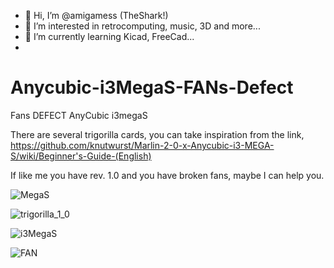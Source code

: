 - 👋 Hi, I’m @amigamess (TheShark!)
- 👀 I’m interested in retrocomputing, music, 3D and more...
- 🌱 I’m currently learning Kicad, FreeCad...
- 
# Anycubic-i3MegaS-FANs-Defect
Fans DEFECT AnyCubic i3megaS

There are several trigorilla cards, you can take inspiration from the link, https://github.com/knutwurst/Marlin-2-0-x-Anycubic-i3-MEGA-S/wiki/Beginner's-Guide-(English)

If like me you have rev. 1.0 and you have broken fans, maybe I can help you.

![MegaS](https://github.com/user-attachments/assets/d58e6c90-6eb5-4c7c-b63c-ca3654889b35)

![trigorilla_1_0](https://github.com/user-attachments/assets/ee4e2470-15a0-41f7-b3cb-108b51af9d8c)

![i3MegaS](https://github.com/user-attachments/assets/472e8934-e5d1-49d7-8e2d-a601ab0af105)

![FAN](https://github.com/user-attachments/assets/60ebc45c-790f-46a6-97a7-30fd307c4cd6)
